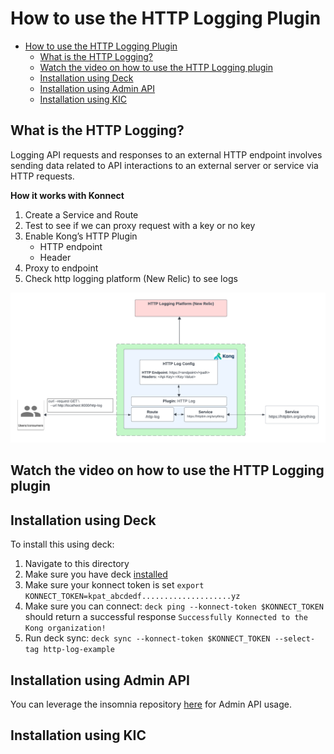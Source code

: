 # How to use the HTTP Logging Plugin

- [How to use the HTTP Logging Plugin](#how-to-use-the-http-logging-plugin)
  - [What is the HTTP Logging?](#what-is-the-http-logging)
  - [Watch the video on how to use the HTTP Logging plugin](#watch-the-video-on-how-to-use-the-http-logging-plugin)
  - [Installation using Deck](#installation-using-deck)
  - [Installation using Admin API](#installation-using-admin-api)
  - [Installation using KIC](#installation-using-kic)

## What is the HTTP Logging?

Logging API requests and responses to an external HTTP endpoint involves sending data related to API interactions to an external server or service via HTTP requests.

**How it works with Konnect**

1. Create a Service and Route
2. Test to see if we can proxy request with a key or no key
3. Enable Kong’s HTTP Plugin
   -  HTTP endpoint
   -  Header
4. Proxy to endpoint
5. Check http logging platform (New Relic) to see logs

![Http log](../../images/HTTP-Log.png)

## Watch the video on how to use the HTTP Logging plugin

<!--
[![First [PLUGIN NAME]](./images/activate.png)](https://youtu.be/ "First [PLUGIN NAME]")
-->

## Installation using Deck

To install this using deck:

1. Navigate to this directory
2. Make sure you have deck [installed](https://docs.konghq.com/deck/latest/installation/)
3. Make sure your konnect token is set `export KONNECT_TOKEN=kpat_abcdedf....................yz`
4. Make sure you can connect: `deck ping --konnect-token $KONNECT_TOKEN` should return a successful response `Successfully Konnected to the Kong organization!`
5. Run deck sync: `deck sync --konnect-token $KONNECT_TOKEN --select-tag http-log-example`

## Installation using Admin API

You can leverage the insomnia repository [here](https://github.com/irishtek-solutions/kong-konnect-inso) for Admin API usage.

## Installation using KIC

